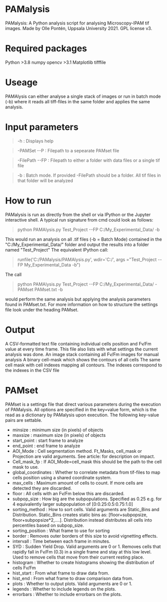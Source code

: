 # PAMalysis
PAMalysis: A Python analysis script for analysing Microscopy-IPAM tif images. Made by Olle Pontén, Uppsala University 2021. GPL license v3.

# Required packages
  Python >3.8
  numpy
  opencv >3.1
  Matplotlib
  tifffile
  

# Useage
PAMAlysis can either analyse a single stack of images or run in batch mode (-b) where it reads all tiff-files in the same folder and applies the same analysis.


# Input parameters
> -h : Displays help

> -PAMSet --P : Filepath to a sepearate PAMset file

> -FilePath --FP : Filepath to either a folder with data files or a single tif file

> -b : Batch mode. If provided -FilePath should be a folder. All tif files in that folder will be analyzed

# How to run
PAMalysis is run as directly from the shell or via IPython or the Jupyter interactive shell. A typical run signature from cmd could look as follows:

> python PAMAlysis.py Test_Project --FP C:/My_Experimental_Data/ -b

This would run an analysis on all .tif files (-b = Batch Mode) contained in the "C:/My_Experimental_Data/" folder and output the results into a folder named "Test_Project"
The equivalent IPython call:

>runfile('C:/PAMalysis/PAMAlysis.py', wdir='C:/', args ="Test_Project --FP My_Experimental_Data -b")

The call

> python PAMAlysis.py Test_Project --FP C:/My_Experimental_Data/ -PAMset PAMset.txt -b

would perform the same analysis but applying the analysis parameters found in PAMset.txt. For more information on how to structure the settings file look under the heading PAMset.

# Output
  A CSV-formatted text file containing individual cells position and Fv/Fm value at every time frame. This file also lists with what settings the current analysis was done.
  An image stack containing all Fv/Fm images for manual analysis
  A binary cell-mask which shows the contours of all cells
  The same cell mask with cell indexes mapping all contours. The indexes correspond to the indexes in the CSV file

# PAMset
PAMset is a settings file that direct various parameters during the execution of PAMalysis. All options are specified in the key=value form, which is the read as a dictionary by PAMalysis upon execution.
The following key-value pairs are settable.
- minsize : minimum size (in pixels) of objects
- maxsize : maximum size (in pixels) of objects
- start_point : start frame to analyze
- end_point : end frame to analyze
- AOI_Mode : Cell segmentation method. Ft_Masks, cell_mask or Projection are valid arguments. See article: for description on impact.
- Cell_mask_fp : If AOI_Mode=cell_mask this should be the path to the cell mask to use.
- global_coordinates : Whether to correlate metadata from tif-files to map cells position using a shared coordinate system.
- max_cells : Maximum amount of cells to count. If more cells are detected they are discarded.
- floor : All cells with an Fv/Fm below this are discarded.
- subpop_size : How big are the subpopulations. Specified as 0.25 e.g. for 4 equivalently larger subpopulation of [0:0.25:0.5:0.75:1.0]
- sorting_method : How to sort cells. Valid arguments are Static_Bins and Distribution. Static_Bins creates static bins as: [floor+subpopsize, floor+subpopsize*2,....]. Distribution instead distributes all cells into percentiles based on subpop_size.
- sorting_position : What frame to use for sorting
- border : Removes outer borders of this size to avoid vignetting effects.
- intervall : Time between each frame in minutes.
- SYD : Sudden Yield Drop. Valid arguments are 0 or 1. Removes cells that rapidly fall in Fv/Fm (0.3) in a single frame and stay at this low level. Used to remove cells that move from their current resting place.
- histogram : Whether to create histograms showing the distribution of cells Fv/Fm
- hist_start : From what frame to draw data from.
- hist_end : From what frame to draw comparison data from.
- plots : Whether to output plots. Valid arguments are 0 or 1.
- legends : Whether to include legends on the plots.
- errorbars : Whether to include errorbars on the plots.
